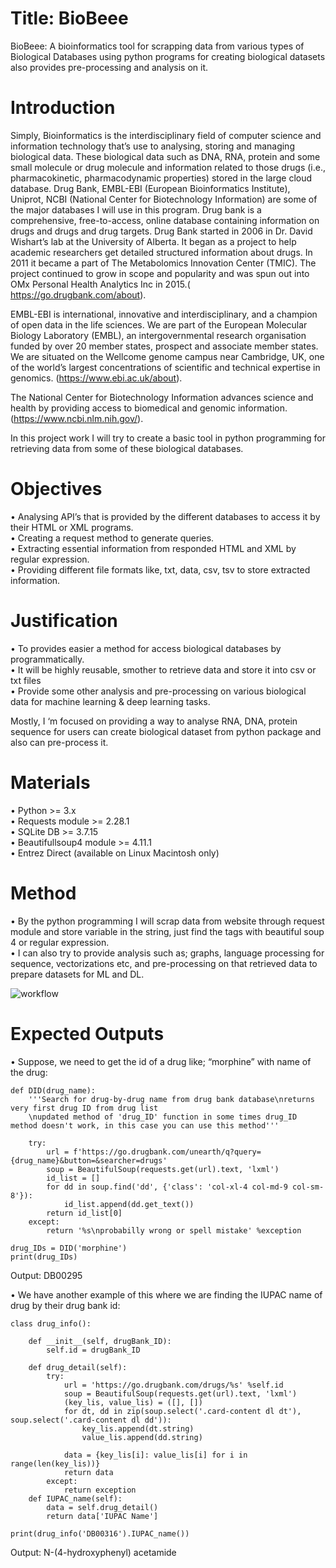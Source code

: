 # Title: BioBeee
BioBeee: A bioinformatics tool for scrapping data from various types of Biological Databases using python programs for creating biological datasets also provides pre-processing and analysis on it. 
 
# Introduction
Simply, Bioinformatics is the interdisciplinary field of computer science and information technology that’s use to analysing, storing and managing biological data. These biological data such as DNA, RNA, protein and some small molecule or drug molecule and information related to those drugs (i.e., pharmacokinetic, pharmacodynamic properties) stored in the large cloud database. 
Drug Bank, EMBL-EBI (European Bioinformatics Institute), Uniprot, NCBI (National Center for Biotechnology Information) are some of the major databases I will use in this program.
Drug bank is a comprehensive, free-to-access, online database containing information on drugs and drugs and drug targets. Drug Bank started in 2006 in Dr. David Wishart’s lab at the University of Alberta. It began as a project to help academic researchers get detailed structured information about drugs. In 2011 it became a part of The Metabolomics Innovation Center (TMIC). The project continued to grow in scope and popularity and was spun out into OMx Personal Health Analytics Inc in 2015.(
https://go.drugbank.com/about).

EMBL-EBI is international, innovative and interdisciplinary, and a champion of open data in the life sciences. We are part of the European Molecular Biology Laboratory (EMBL), an intergovernmental research organisation funded by over 20 member states, prospect and associate member states. We are situated on the Wellcome genome campus near Cambridge, UK, one of the world’s largest concentrations of scientific and technical expertise in genomics. (https://www.ebi.ac.uk/about).

The National Center for Biotechnology Information advances science and health by providing access to biomedical and genomic information. (https://www.ncbi.nlm.nih.gov/).

In this project work I will try to create a basic tool in python programming for retrieving data from some of these biological databases.

# Objectives
•	Analysing API’s that is provided by the different databases to access it by their HTML or XML programs.\
•	Creating a request method to generate queries.\
•	Extracting essential information from responded HTML and XML by regular expression.\
•	Providing different file formats like, txt, data, csv, tsv to store extracted information.

# Justification
•	To provides easier a method for access biological databases by programmatically.\
•	It will be highly reusable, smother to retrieve data and store it into csv or txt files\
•	Provide some other analysis and pre-processing on various biological data for machine learning & deep learning tasks.

Mostly, I ‘m focused on providing a way to analyse RNA, DNA, protein sequence for users can create biological dataset from python package and also can pre-process it.
# Materials
•	Python >= 3.x\
•	Requests module >= 2.28.1\
•	SQLite DB >= 3.7.15\
•	Beautifullsoup4 module >= 4.11.1\
•	Entrez Direct (available on Linux Macintosh only)

# Method
•	By the python programming I will scrap data from website through request module and store variable in the string, just find the tags with beautiful soup 4 or regular expression.\
•	I can also try to provide analysis such as; graphs, language processing for sequence, vectorizations etc, and pre-processing on that retrieved data to prepare datasets for ML and DL.

![workflow](https://gitlab.com/aniket4033426/mini_project/-/raw/main/miniworkflow.png?ref_type=heads) 

# Expected Outputs
•	Suppose, we need to get the id of a drug like; “morphine” with name of the drug:
   
    def DID(drug_name):
        '''Search for drug-by-drug name from drug bank database\nreturns very first drug ID from drug list
        \nupdated method of 'drug_ID' function in some times drug_ID method doesn't work, in this case you can use this method'''

        try:
            url = f'https://go.drugbank.com/unearth/q?query={drug_name}&button=&searcher=drugs'
            soup = BeautifulSoup(requests.get(url).text, 'lxml')
            id_list = []
            for dd in soup.find('dd', {'class': 'col-xl-4 col-md-9 col-sm-8'}):
                id_list.append(dd.get_text())
            return id_list[0]
        except:
            return '%s\nprobabilly wrong or spell mistake' %exception

    drug_IDs = DID('morphine')
    print(drug_IDs)
Output: 
    DB00295

•	We have another example of this where we are finding the IUPAC name of drug by their drug bank id:

    class drug_info():

        def __init__(self, drugBank_ID):
            self.id = drugBank_ID

        def drug_detail(self):
            try:
                url = 'https://go.drugbank.com/drugs/%s' %self.id
                soup = BeautifulSoup(requests.get(url).text, 'lxml')
                (key_lis, value_lis) = ([], [])
                for dt, dd in zip(soup.select('.card-content dl dt'), soup.select('.card-content dl dd')):
                    key_lis.append(dt.string)
                    value_lis.append(dd.string)
    
                data = {key_lis[i]: value_lis[i] for i in range(len(key_lis))}
                return data
            except:
                return exception
        def IUPAC_name(self):
            data = self.drug_detail()
            return data['IUPAC Name']

    print(drug_info('DB00316').IUPAC_name())
Output:
    N-(4-hydroxyphenyl) acetamide
